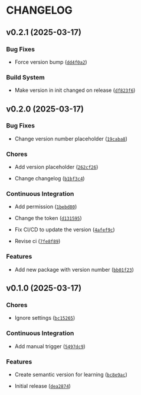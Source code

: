 # CHANGELOG


## v0.2.1 (2025-03-17)

### Bug Fixes

- Force version bump
  ([`dd4f0a2`](https://github.com/ahmadzfaiz/semantic-version/commit/dd4f0a21605617407b49011dcc80c84cad0be3db))

### Build System

- Make version in init changed on release
  ([`df823f6`](https://github.com/ahmadzfaiz/semantic-version/commit/df823f68304c51fab06655a4ab1f4a54a6e71955))


## v0.2.0 (2025-03-17)

### Bug Fixes

- Change version number placeholder
  ([`19caba8`](https://github.com/ahmadzfaiz/semantic-version/commit/19caba8b5aee42769d8ff6b9e4242c6c15438d4d))

### Chores

- Add version placeholder
  ([`262cf26`](https://github.com/ahmadzfaiz/semantic-version/commit/262cf266809e7000981aba4d0ca1828c20504309))

- Change changelog
  ([`b1bf3c4`](https://github.com/ahmadzfaiz/semantic-version/commit/b1bf3c443a39cbd211eac1415cb5efa35916844a))

### Continuous Integration

- Add permission
  ([`1bebd80`](https://github.com/ahmadzfaiz/semantic-version/commit/1bebd80c8394614409a4f1370a778fc25d28f910))

- Change the token
  ([`d131595`](https://github.com/ahmadzfaiz/semantic-version/commit/d1315959bbc8a1e44a4047212dc7ba393cd3622e))

- Fix CI/CD to update the version
  ([`4afef9c`](https://github.com/ahmadzfaiz/semantic-version/commit/4afef9c9e5d0570c1e9135312d96b6a8b119b034))

- Revise ci
  ([`7fe8f89`](https://github.com/ahmadzfaiz/semantic-version/commit/7fe8f896ed541b0f17b98cd302d7012924f52ce5))

### Features

- Add new package with version number
  ([`bb01f23`](https://github.com/ahmadzfaiz/semantic-version/commit/bb01f23a13715dc941fa8770fd378d9a61d0085b))


## v0.1.0 (2025-03-17)

### Chores

- Ignore settings
  ([`bc15265`](https://github.com/ahmadzfaiz/semantic-version/commit/bc152659baa8070eaf880404ae326be65292e00f))

### Continuous Integration

- Add manual trigger
  ([`5497dc9`](https://github.com/ahmadzfaiz/semantic-version/commit/5497dc92d649e21cac2d2753526bde6620cb29cd))

### Features

- Create semantic version for learning
  ([`bc8e9ac`](https://github.com/ahmadzfaiz/semantic-version/commit/bc8e9acae5e0471b04301a18833731da5abf961c))

- Initial release
  ([`dea2874`](https://github.com/ahmadzfaiz/semantic-version/commit/dea2874d83681218a1b12c33f7c5d815900d8aef))

